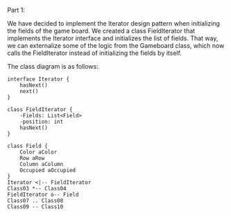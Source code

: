 Part 1:

We have decided to implement the Iterator design pattern when initializing the fields of the game board. We created a class FieldIterator that implements the Iterator interface and initializes the list of fields. That way, we can externalize some of the logic from the Gameboard class, which now calls the FieldIterator instead of initializing the fields by itself.

The class diagram is as follows:

```puml
interface Iterator {
    hasNext()
    next()
}

class FieldIterator {
    -Fields: List<Field>
    -position: int
    hasNext()
}

class Field {
    Color aColor
    Row aRow
    Column aColumn
    Occupied aOccupied
}
Iterator <|-- FieldIterator
Class03 *-- Class04
FieldIterator o-- Field
Class07 .. Class08
Class09 -- Class10
```